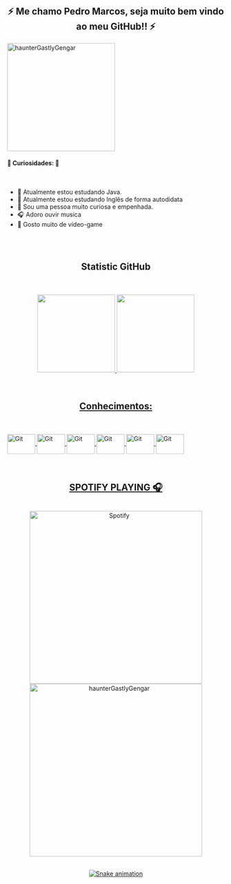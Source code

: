 <h2 align="center"> ⚡  Me chamo Pedro Marcos, seja muito bem vindo ao meu GitHub!! ⚡ </h2>

<img src="https://media.giphy.com/media/z8OcWLLk4SrpS/giphy.gif" alt="haunterGastlyGengar" height="250" width="250" align="center">

#### 🎃 Curiosidades: 🎃

<br>
  
- 🏀 Atualmente estou estudando Java.
- 🌵 Atualmente estou estudando Inglês de forma autodidata
- 🍍 Sou uma pessoa muito curiosa e empenhada.
- 🎧 Adoro ouvir musica
- 👾 Gosto muito de video-game

<br>


<br>

<h2 align="center"> Statistic GitHub </h2>

<br>
<br>
  
<div align="center">
  <a href="https://github.com/rafaballerini">
  <img height="180em" src="https://github-readme-stats.vercel.app/api?username=Pedro-Marcos1223&show_icons=true&theme=jolly&include_all_commits=true&count_private=true"/>
  <img height="180em" src="https://github-readme-stats.vercel.app/api/top-langs/?username=Pedro-Marcos1223&layout=compact&langs_count=7&theme=jolly"/>
</div>
  
  <br>
  
  
  <br>
  
  <h2 align="center"> Conhecimentos: </h2>
  
  <br>
   <br>
<img src="https://cdn.jsdelivr.net/gh/devicons/devicon/icons/git/git-original.svg" alt="Git" height="46" width="65" align="center">
  <img src="https://cdn.jsdelivr.net/gh/devicons/devicon/icons/github/github-original-wordmark.svg" alt="Git" height="46" width="65" align="center">
   <img src="https://cdn.jsdelivr.net/gh/devicons/devicon/icons/java/java-original.svg" alt="Git" height="46" width="65" align="center">
  <img src="https://cdn.jsdelivr.net/gh/devicons/devicon/icons/mysql/mysql-original-wordmark.svg" alt="Git" height="46" width="65" align="center">
  <img src="https://cdn.jsdelivr.net/gh/devicons/devicon/icons/spring/spring-plain-wordmark.svg" alt="Git" height="46" width="65" align="center">
  <img src="https://cdn.jsdelivr.net/gh/devicons/devicon/icons/trello/trello-plain.svg" alt="Git" height="46" width="65" align="center">
  
  <br>
  
<br>
  <br>
  
  <h2 align="center"> SPOTIFY PLAYING 🎧 </h2>

<div align="center"><br>
  <img src="https://spotify-recently-played-readme.vercel.app/api?user=pedromarcos1223" alt="Spotify" height="400" width="400" align="center">
  <img src="https://media.giphy.com/media/YRDuN32tiOevbMTNMK/giphy.gif" alt="haunterGastlyGengar" height="400" width="400" align="center"> 
  
<div align="center"><br>
  
  
 
  

  
  
![Snake animation](https://github.com/Pedro-Marcos1223/Pedro-Marcos1223/blob/output/github-contribution-grid-snake.svg)

